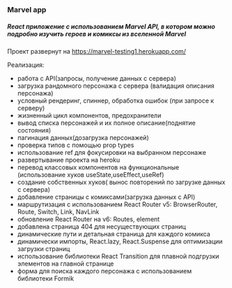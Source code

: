 ### Marvel app

##### React приложение с использованием Marvel API, в котором можно подробно изучить героев и комиксы из вселенной Marvel

Проект развернут на https://marvel-testing1.herokuapp.com/

Реализация:
* работа с API(запросы, получение данных с сервера)
* загрузка рандомного персонажа с сервера (валидация описания персонажа)
* условный рендеринг, спиннер, обработка ошибок (при запросе к серверу)
* жизненный цикл компонентов, предохранители
* вывод списка персонажей и их полное описание(поднятие состояния)
* пагинация данных(дозагрузка персонажей)
* проверка типов с помощью prop types
* использование ref для фокусировки на выбранном персонаже
* развертывание проекта на heroku
* перевод классовых компонентов на функциональные (использование хуков useState,useEffect,useRef)
* создание собственных хуков( вынос повторений по загрузке данных с сервера)
* добавление страницы с комиксами(загрузка данных с API)
* маршрутизация с использованием React Router v5: BrowserRouter, Route, Switch, Link, NavLink
* обновление React Router на v6: Routes, element
* добавлена страница 404 для несуществующих страниц
* динамические пути и детальная страница для каждого комикса
* динамически импорты, React.lazy, React.Suspense  для оптимизации загрузки страниц
* использование библиотеки React Transition для плавной подгрузки элементов на главной странице 
* форма для поиска каждого персонажа с использованием библиотеки Formik